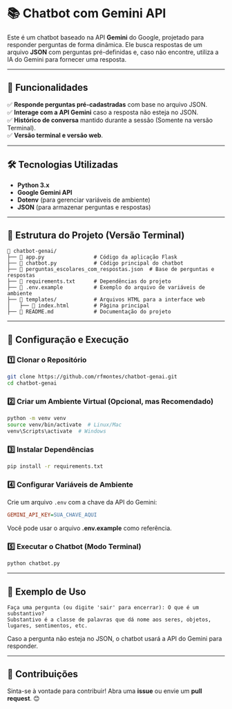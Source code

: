 # 📚 Chatbot com Gemini API

Este é um chatbot baseado na API **Gemini** do Google, projetado para responder perguntas de forma dinâmica. Ele busca respostas de um arquivo **JSON** com perguntas pré-definidas e, caso não encontre, utiliza a IA do Gemini para fornecer uma resposta.

---

## 🚀 Funcionalidades

✅ **Responde perguntas pré-cadastradas** com base no arquivo JSON.  
✅ **Interage com a API Gemini** caso a resposta não esteja no JSON.  
✅ **Histórico de conversa** mantido durante a sessão (Somente na versão Terminal).  
✅ **Versão terminal e versão web**.

---

## 🛠️ Tecnologias Utilizadas

- **Python 3.x**
- **Google Gemini API**
- **Dotenv** (para gerenciar variáveis de ambiente)
- **JSON** (para armazenar perguntas e respostas)

---

## 📂 Estrutura do Projeto (Versão Terminal)

```
📁 chatbot-genai/
├── 📄 app.py                # Código da aplicação Flask
├── 📄 chatbot.py            # Código principal do chatbot
├── 📄 perguntas_escolares_com_respostas.json  # Base de perguntas e respostas
├── 📄 requirements.txt      # Dependências do projeto
├── 📄 .env.example          # Exemplo do arquivo de variáveis de ambiente
├── 📂 templates/            # Arquivos HTML para a interface web
│   ├── 📄 index.html        # Página principal
├── 📄 README.md             # Documentação do projeto
```

---

## 🔧 Configuração e Execução

### 1️⃣ Clonar o Repositório

```bash
git clone https://github.com/rfmontes/chatbot-genai.git
cd chatbot-genai
```

### 2️⃣ Criar um Ambiente Virtual (Opcional, mas Recomendado)

```bash
python -m venv venv
source venv/bin/activate  # Linux/Mac
venv\Scripts\activate  # Windows
```

### 3️⃣ Instalar Dependências

```bash
pip install -r requirements.txt
```

### 4️⃣ Configurar Variáveis de Ambiente

Crie um arquivo `.env` com a chave da API do Gemini:

```ini
GEMINI_API_KEY=SUA_CHAVE_AQUI
```

Você pode usar o arquivo **.env.example** como referência.

### 5️⃣ Executar o Chatbot (Modo Terminal)

```bash
python chatbot.py
```

---

## 📝 Exemplo de Uso

```
Faça uma pergunta (ou digite 'sair' para encerrar): O que é um substantivo?
Substantivo é a classe de palavras que dá nome aos seres, objetos, lugares, sentimentos, etc.
```

Caso a pergunta não esteja no JSON, o chatbot usará a API do Gemini para responder.

---

## 🤝 Contribuições

Sinta-se à vontade para contribuir! Abra uma **issue** ou envie um **pull request**. 😊

